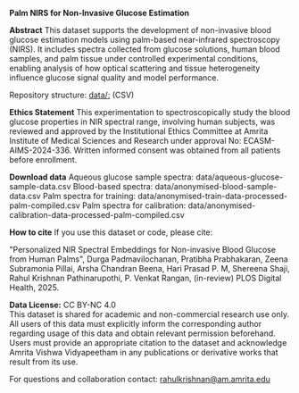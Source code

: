 __Palm NIRS for Non‑Invasive Glucose Estimation__

**Abstract**
This dataset supports the development of non-invasive blood glucose estimation models using palm-based near-infrared spectroscopy (NIRS). It includes spectra collected from glucose solutions, human blood samples, and palm tissue under controlled experimental conditions, enabling analysis of how optical scattering and tissue heterogeneity influence glucose signal quality and model performance.

Repository structure:
[data/:](https://github.com/pprahul/awnahealthcare.github.io/tree/main/data) (CSV) 

**Ethics Statement**
This experimentation to spectroscopically study the blood glucose properties in NIR spectral range, involving human subjects, was reviewed and approved by the
Institutional Ethics Committee at Amrita Institute of Medical Sciences and Research under approval No: ECASM-AIMS-2024-336. Written informed consent was obtained
from all patients before enrollment.

**Download data**
Aqueous glucose sample spectra: data/aqueous-glucose-sample-data.csv
Blood-based spectra: data/anonymised-blood-sample-data.csv
Palm spectra for training: data/anonymised-train-data-processed-palm-compiled.csv
Palm spectra for calibration: data/anonymised-calibration-data-processed-palm-compiled.csv

**How to cite**
If you use this dataset or code, please cite:

"Personalized NIR Spectral Embeddings for Non-invasive Blood Glucose from Human Palms", Durga Padmavilochanan, Pratibha Prabhakaran, Zeena Subramonia Pillai, Arsha
Chandran Beena, Hari Prasad P. M, Shereena Shaji, Rahul Krishnan Pathinarupothi, P. Venkat Rangan, (in-review) PLOS Digital Health, 2025.

**Data License:** CC BY-NC 4.0  
This dataset is shared for academic and non-commercial research use only.  
All users of this data must explicitly inform the corresponding author regarding usage of this data and obtain relevant permission beforehand. Users must provide an appropriate citation to the dataset and acknowledge Amrita Vishwa Vidyapeetham in any publications or derivative works that result from its use. 

For questions and collaboration contact: rahulkrishnan@am.amrita.edu
